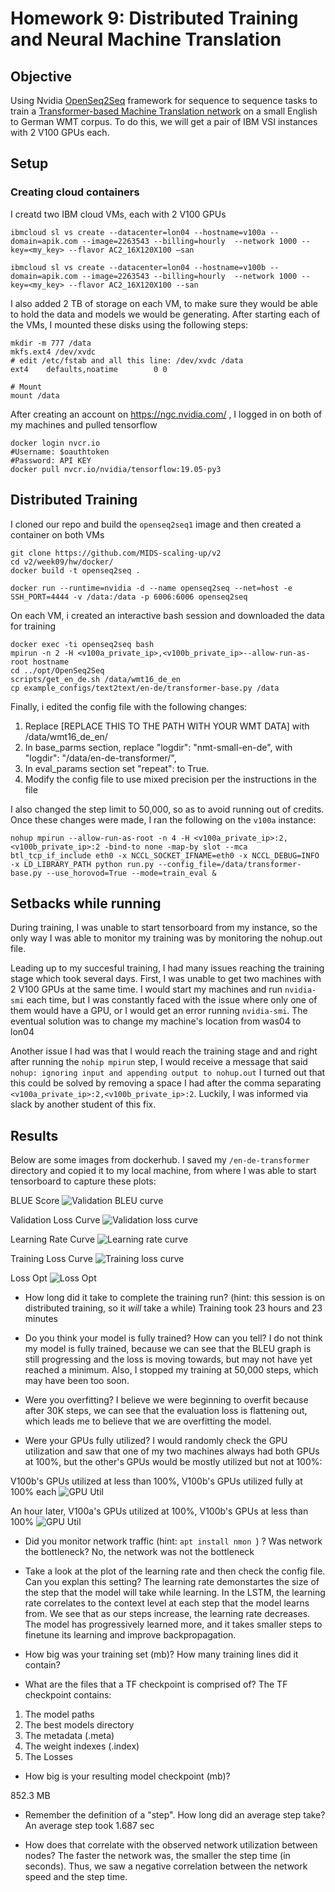# Homework 9: Distributed Training and Neural Machine Translation


## Objective
Using Nvidia [OpenSeq2Seq](https://github.com/NVIDIA/OpenSeq2Seq/) framework for sequence to sequence tasks to train a [Transformer-based Machine Translation network](https://nvidia.github.io/OpenSeq2Seq/html/machine-translation/transformer.html) on a small English to German WMT corpus. To do this, we will get a pair of IBM VSI instances with 2 V100 GPUs each.

## Setup

### Creating cloud containers
I creatd two IBM cloud VMs, each with 2 V100 GPUs

```
ibmcloud sl vs create --datacenter=lon04 --hostname=v100a --domain=apik.com --image=2263543 --billing=hourly  --network 1000 --key=<my_key> --flavor AC2_16X120X100 –san

ibmcloud sl vs create --datacenter=lon04 --hostname=v100b --domain=apik.com --image=2263543 --billing=hourly  --network 1000 --key=<my_key> --flavor AC2_16X120X100 --san
```
I also added 2 TB of storage on each VM, to make sure they would be able to hold the data and models we would be generating. After starting each of the VMs, I mounted these disks using the following steps:

```
mkdir -m 777 /data
mkfs.ext4 /dev/xvdc
# edit /etc/fstab and all this line: /dev/xvdc /data                   ext4    defaults,noatime        0 0

# Mount
mount /data
```

After creating an account on https://ngc.nvidia.com/ , I logged in on both of my machines and pulled tensorflow

```
docker login nvcr.io
#Username: $oauthtoken
#Password: API KEY
docker pull nvcr.io/nvidia/tensorflow:19.05-py3
```

## Distributed Training
I cloned our repo and build the `openseq2seq1` image and then created a container on both VMs

```
git clone https://github.com/MIDS-scaling-up/v2
cd v2/week09/hw/docker/
docker build -t openseq2seq .

docker run --runtime=nvidia -d --name openseq2seq --net=host -e SSH_PORT=4444 -v /data:/data -p 6006:6006 openseq2seq
```

On each VM, i created an interactive bash session and downloaded the data for training
```
docker exec -ti openseq2seq bash
mpirun -n 2 -H <v100a_private_ip>,<v100b_private_ip>--allow-run-as-root hostname
cd ../opt/OpenSeq2Seq 
scripts/get_en_de.sh /data/wmt16_de_en
cp example_configs/text2text/en-de/transformer-base.py /data
```

Finally, i edited the config file with the following changes:
1. Replace [REPLACE THIS TO THE PATH WITH YOUR WMT DATA] with /data/wmt16_de_en/
1. In base_parms section, replace "logdir": "nmt-small-en-de", with "logdir": "/data/en-de-transformer/", 
1. In eval_params section set "repeat": to True.
1. Modify the config file to use mixed precision per the instructions in the file


I also changed the step limit to 50,000, so as to avoid running out of credits. Once these changes were made, I ran the following on the `v100a` instance:

```
nohup mpirun --allow-run-as-root -n 4 -H <v100a_private_ip>:2,<v100b_private_ip>:2 -bind-to none -map-by slot --mca btl_tcp_if_include eth0 -x NCCL_SOCKET_IFNAME=eth0 -x NCCL_DEBUG=INFO -x LD_LIBRARY_PATH python run.py --config_file=/data/transformer-base.py --use_horovod=True --mode=train_eval &
```



## Setbacks while running 
During training, I was unable to start tensorboard from my instance, so the only way I was able to monitor my training was by monitoring the nohup.out file.

Leading up to my succesful training, I had many issues reaching the training stage which took several days. First, I was unable to get two machines with 2 V100 GPUs at the same time. I would start my machines and run `nvidia-smi` each time, but I was constantly faced with the issue where only one of them would have a GPU, or I would get an error running `nvidia-smi`. The eventual solution was to change my machine's location from was04 to lon04

Another issue I had was that I would reach the training stage and and right after running the `nohip mpirun` step, I would receive a message that said `nohup: ignoring input and appending output to nohup.out` I turned out that this could be solved by removing a space I had after the comma separating `<v100a_private_ip>:2,<v100b_private_ip>:2`. Luckily, I was informed via slack by another student of this fix.

## Results

Below are some images from dockerhub. I saved my `/en-de-transformer` directory and copied it to my local machine, from where I was able to start tensorboard to capture these plots:

BLUE Score
![Validation BLEU curve](https://i.ibb.co/g42hJQp/bleu.jpg)

Validation Loss Curve
![Validation loss curve](https://i.ibb.co/JdHBvzZ/eval-loss.jpg)

Learning Rate Curve
![Learning rate curve](https://i.ibb.co/TmrbKGs/learn-rate.jpg)

Training Loss Curve
![Training loss curve](https://i.ibb.co/T1v9WjT/train-loss.jpg)

Loss Opt
![Loss Opt](https://i.ibb.co/0qSzrQY/loss-opt.jpg)

* How long did it take to complete the training run? (hint: this session is on distributed training, so it *will* take a while)
Training took 23 hours and 23 minutes

* Do you think your model is fully trained? How can you tell?
I do not think my model is fully trained, because we can see that the BLEU graph is still progressing and the loss is moving towards, but may not have yet reached a minimum. Also, I stopped my training at 50,000 steps, which may have been too soon.

* Were you overfitting?
I believe we were beginning to overfit because after 30K steps, we can see that the evaluation loss is flattening out, which leads me to believe that we are overfitting the model.

* Were your GPUs fully utilized?
I would randomly check the GPU utilization and saw that one of my two machines always had both GPUs at 100%, but the other's GPUs would be mostly utilized but not at 100%:

V100b's GPUs utilized at less than 100%, V100b's GPUs utilized fully at 100% each
![GPU Util](https://i.ibb.co/MhTX2yM/Screen-Shot-2020-03-07-at-12-40-46-PM.jpg)

An hour later, V100a's GPUs utilized at 100%, V100b's GPUs at less than 100%
![GPU Util](https://i.ibb.co/4jsMk88/Screen-Shot-2020-03-07-at-1-33-31-PM.jpg)


* Did you monitor network traffic (hint:  ```apt install nmon ```) ? Was network the bottleneck?
No, the network was not the bottleneck

* Take a look at the plot of the learning rate and then check the config file.  Can you explan this setting?
The learning rate demonstartes the size of the step that the model will take while learning. In the LSTM, the learning rate correlates to the context level at each step that the model learns from. We see that as our steps increase, the learning rate decreases. The model has progressively learned more, and it takes smaller steps to finetune its learning and improve backpropagation.

* How big was your training set (mb)? How many training lines did it contain?


* What are the files that a TF checkpoint is comprised of?
The TF checkpoint contains:

1. The model paths
2. The best models directory
3. The metadata (.meta)
4. The weight indexes (.index)
5. The Losses

* How big is your resulting model checkpoint (mb)?

852.3 MB

* Remember the definition of a "step". How long did an average step take?
An average step took 1.687 sec

* How does that correlate with the observed network utilization between nodes?
The faster the network was, the smaller the step time (in seconds). Thus, we saw a negative correlation between the network speed and the step time.
